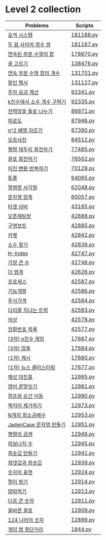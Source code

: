 # Level 2 collection

| Problems                                                                               | Scripts                |
| -------------------------------------------------------------------------------------- | ---------------------- |
| [요격 시스템](https://programmers.co.kr/learn/courses/30/lessons/181188)               | [181188.py](181188.py) |
| [두 원 사이의 정수 쌍](https://programmers.co.kr/learn/courses/30/lessons/181187)      | [181187.py](181187.py) |
| [연속된 부분 수열의 합](https://programmers.co.kr/learn/courses/30/lessons/178870)     | [178870.py](178870.py) |
| [귤 고르기](https://programmers.co.kr/learn/courses/30/lessons/138476)                 | [138476.py](138476.py) |
| [연속 부분 수열 합의 개수](https://programmers.co.kr/learn/courses/30/lessons/131701)  | [131701.py](131701.py) |
| [할인 행사](https://programmers.co.kr/learn/courses/30/lessons/131127)                 | [131127.py](131127.py) |
| [주차 요금 계산](https://programmers.co.kr/learn/courses/30/lessons/92341)             | [92341.py](92341.py)   |
| [k진수에서 소수 개수 구하기](https://programmers.co.kr/learn/courses/30/lessons/92335) | [92335.py](92335.py)   |
| [전력망을 둘로 나누기](https://programmers.co.kr/learn/courses/30/lessons/86971)       | [86971.py](86971.py)   |
| [피로도](https://programmers.co.kr/learn/courses/30/lessons/87946)                     | [87946.py](87946.py)   |
| [n^2 배열 자르기](https://programmers.co.kr/learn/courses/30/lessons/87390)            | [87390.py](87390.py)   |
| [모음사전](https://programmers.co.kr/learn/courses/30/lessons/84512)                   | [84512.py](84512.py)   |
| [행렬 테두리 회전하기](https://programmers.co.kr/learn/courses/30/lessons/77485)       | [77485.py](77485.py)   |
| [괄호 회전하기](https://programmers.co.kr/learn/courses/30/lessons/76502)              | [76502.py](76502.py)   |
| [이진 변환 반복하기](https://programmers.co.kr/learn/courses/30/lessons/70129)         | [70129.py](70129.py)   |
| [튜플](https://programmers.co.kr/learn/courses/30/lessons/64065)                       | [64065.py](64065.py)   |
| [멀쩡한 사각형](https://programmers.co.kr/learn/courses/30/lessons/62048)              | [62048.py](62048.py)   |
| [문자열 압축](https://programmers.co.kr/learn/courses/30/lessons/60057)                | [60057.py](60057.py)   |
| [타겟 넘버](https://programmers.co.kr/learn/courses/30/lessons/43165)                  | [43165.py](43165.py)   |
| [오픈채팅방](https://programmers.co.kr/learn/courses/30/lessons/42888)                 | [42888.py](42888.py)   |
| [구명보트](https://programmers.co.kr/learn/courses/30/lessons/42885)                   | [42885.py](42885.py)   |
| [카펫](https://programmers.co.kr/learn/courses/30/lessons/42842)                       | [42842.py](42842.py)   |
| [소수 찾기](https://programmers.co.kr/learn/courses/30/lessons/42839)                  | [42839.py](42839.py)   |
| [H-Index](https://programmers.co.kr/learn/courses/30/lessons/42747)                    | [42747.py](42747.py)   |
| [가장 큰 수](https://programmers.co.kr/learn/courses/30/lessons/42746)                 | [42746.py](42746.py)   |
| [더 맵게](https://programmers.co.kr/learn/courses/30/lessons/42626)                    | [42626.py](42626.py)   |
| [프로세스](https://programmers.co.kr/learn/courses/30/lessons/42587)                   | [42587.py](42587.py)   |
| [기능개발](https://programmers.co.kr/learn/courses/30/lessons/42586)                   | [42586.py](42586.py)   |
| [주식가격](https://programmers.co.kr/learn/courses/30/lessons/42584)                   | [42584.py](42584.py)   |
| [다리를 지나는 트럭](https://programmers.co.kr/learn/courses/30/lessons/42583)         | [42583.py](42583.py)   |
| [의상](https://programmers.co.kr/learn/courses/30/lessons/42578)                       | [42578.py](42578.py)   |
| [전화번호 목록](https://programmers.co.kr/learn/courses/30/lessons/42577)              | [42577.py](42577.py)   |
| [\[3차\] n진수 게임](https://programmers.co.kr/learn/courses/30/lessons/17687)         | [17687.py](17687.py)   |
| [\[3차\] 압축](https://programmers.co.kr/learn/courses/30/lessons/17684)               | [17684.py](17684.py)   |
| [\[1차\] 캐시](https://programmers.co.kr/learn/courses/30/lessons/17680)               | [17680.py](17680.py)   |
| [\[1차\] 뉴스 클러스터링](https://programmers.co.kr/learn/courses/30/lessons/17677)    | [17677.py](17677.py)   |
| [예상 대진표](https://programmers.co.kr/learn/courses/30/lessons/12985)                | [12985.py](12985.py)   |
| [영어 끝말잇기](https://programmers.co.kr/learn/courses/30/lessons/12981)              | [12981.py](12981.py)   |
| [점프와 순간 이동](https://programmers.co.kr/learn/courses/30/lessons/12980)           | [12980.py](12980.py)   |
| [짝지어 제거하기](https://programmers.co.kr/learn/courses/30/lessons/12973)            | [12973.py](12973.py)   |
| [N개의 최소공배수](https://programmers.co.kr/learn/courses/30/lessons/12953)           | [12953.py](12953.py)   |
| [JadenCase 문자열 만들기](https://programmers.co.kr/learn/courses/30/lessons/12951)    | [12951.py](12951.py)   |
| [행렬의 곱셈](https://programmers.co.kr/learn/courses/30/lessons/12949)                | [12949.py](12949.py)   |
| [피보나치 수](https://programmers.co.kr/learn/courses/30/lessons/12945)                | [12945.py](12945.py)   |
| [최솟값 만들기](https://programmers.co.kr/learn/courses/30/lessons/12941)              | [12941.py](12941.py)   |
| [최댓값과 최솟값](https://programmers.co.kr/learn/courses/30/lessons/12939)            | [12939.py](12939.py)   |
| [숫자의 표현](https://programmers.co.kr/learn/courses/30/lessons/12924)                | [12924.py](12924.py)   |
| [멀리 뛰기](https://programmers.co.kr/learn/courses/30/lessons/12914)                  | [12914.py](12914.py)   |
| [땅따먹기](https://programmers.co.kr/learn/courses/30/lessons/12913)                   | [12913.py](12913.py)   |
| [다음 큰 숫자](https://programmers.co.kr/learn/courses/30/lessons/12911)               | [12911.py](12911.py)   |
| [올바른 괄호](https://programmers.co.kr/learn/courses/30/lessons/12909)                | [12909.py](12909.py)   |
| [124 나라의 숫자](https://programmers.co.kr/learn/courses/30/lessons/12899)            | [12899.py](12899.py)   |
| [게임 맵 최단거리](https://programmers.co.kr/learn/courses/30/lessons/1844)            | [1844.py](1844.py)     |
